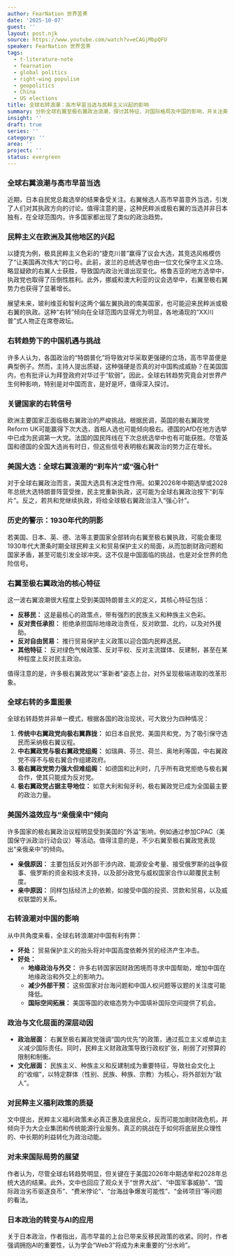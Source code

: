 ```yaml
---
author: FearNation 世界苦茶
date: '2025-10-07'
guest: ''
layout: post.njk
source: https://www.youtube.com/watch?v=eCAGjMbpQFU
speaker: FearNation 世界苦茶
tags:
  - t-literature-note
  - fearnation
  - global politics
  - right-wing populism
  - geopolitics
  - China
  - US elections
title: 全球右转浪潮：高市早苗当选与民粹主义兴起的影响
summary: 分析全球右翼至极右翼政治浪潮，探讨其特征、对国际格局及中国的影响，并关注美国大选的关键作用。
insight: ''
draft: true
series: ''
category: ''
area: ''
project: ''
status: evergreen
---
```

### 全球右翼浪潮与高市早苗当选

近期，日本自民党总裁选举的结果备受关注。右翼候选人高市早苗意外当选，引发了人们对其执政方向的讨论。值得注意的是，这种民粹派或极右翼的当选并非日本独有，在全球范围内，许多国家都出现了类似的政治趋势。

### 民粹主义在欧洲及其他地区的兴起

以捷克为例，极具民粹主义色彩的“捷克川普”赢得了议会大选，其竞选风格模仿了“让美国再次伟大”的口号。此前，波兰的总统选举也由一位文化保守主义立场、略显疑欧的右翼人士获胜，导致国内政治光谱出现变化。格鲁吉亚的地方选举中，执政党也取得了压倒性胜利。此外，挪威和澳大利亚的议会选举中，右翼至极右翼势力也获得了显著增长。

展望未来，玻利维亚和智利这两个偏左翼执政的南美国家，也可能迎来民粹派或极右翼的执政。这种“右转”倾向在全球范围内显得尤为明显，各地涌现的“XX川普”式人物正在席卷政坛。

### 右转趋势下的中国机遇与挑战

许多人认为，各国政治的“特朗普化”将导致对华采取更强硬的立场，高市早苗便是典型例子。然而，主持人提出质疑，这种强硬是否真的对中国构成威胁？在美国国内，也有批评认为拜登政府对华过于“软弱”。因此，全球右转趋势究竟会对世界产生何种影响，特别是对中国而言，是好是坏，值得深入探讨。

### 关键国家的右转信号

欧洲主要国家正面临极右翼政治的严峻挑战。根据民调，英国的极右翼政党Reform UK可能赢得下次大选，首相人选也可能倾向极右。德国的AfD在地方选举中已成为民调第一大党。法国的国民阵线在下次总统选举中也有可能获胜。尽管英国和德国的全国大选尚有时日，但这些信号表明极右翼政治的势力正在增长。

### 美国大选：全球右翼浪潮的“刹车片”或“强心针”

对于全球右翼政治而言，美国大选具有决定性作用。如果2026年中期选举或2028年总统大选特朗普阵营受挫，民主党重新执政，这可能为全球右翼政治按下“刹车片”。反之，若共和党继续执政，将给全球极右翼政治注入“强心针”。

### 历史的警示：1930年代的阴影

若美国、日本、英、德、法等主要国家全部转向右翼至极右翼执政，可能会重现1930年代大萧条时期全球民粹主义和贸易保护主义的局面，从而加剧财政问题和国家矛盾，甚至可能引发全球冲突。这不仅是中国面临的挑战，也是对全世界的危险信号。

### 右翼至极右翼政治的核心特征

这一波右翼浪潮很大程度上受到美国特朗普主义的定义，其核心特征包括：

*   **反移民：** 这是最核心的政策点，带有强烈的民族主义和种族主义色彩。
*   **反对责任承担：** 拒绝承担国际地缘政治责任，反对欧盟、北约，以及对外援助。
*   **反对自由贸易：** 推行贸易保护主义政策以迎合国内民粹选民。
*   **其他特征：** 反对绿色气候政策、反对平权、反对主流媒体、反建制，甚至在某种程度上反对民主政治。

值得注意的是，许多极右翼政党以“革新者”姿态上台，对外呈现极端进取的改革形象。

### 全球右转的多重图景

全球右转趋势并非单一模式，根据各国的政治现状，可大致分为四种情况：

1.  **传统中右翼政党向极右翼靠拢：** 如日本自民党、美国共和党，为了吸引保守选民而采纳极右翼议程。
2.  **中右翼政党与极右翼政党组阁：** 如瑞典、芬兰、荷兰、奥地利等国，中右翼政党不得不与极右翼合作组建政府。
3.  **极右翼政党势力强大但难组阁：** 如德国和比利时，几乎所有政党拒绝与极右翼合作，使其只能成为反对党。
4.  **极右翼政党占据主导地位：** 如意大利和匈牙利，极右翼政党已成为全国最主要的政治力量。

### 美国外溢效应与“亲俄亲中”倾向

许多国家的极右翼政治议程明显受到美国的“外溢”影响，例如通过参加CPAC（美国保守派政治行动会议）等活动。值得注意的是，不少右翼至极右翼政党表现出“亲俄亲中”的倾向。

*   **亲俄原因：** 主要包括反对外部干涉内政、能源安全考量、接受俄罗斯的战争叙事、俄罗斯的资金和技术支持，以及部分政党与威权国家合作以颠覆民主制度。
*   **亲中原因：** 同样包括经济上的依赖，如接受中国的投资、贷款和贸易，以及威权联盟的关系。

### 右转浪潮对中国的影响

从中共角度来看，全球右转浪潮对中国有利有弊：

*   **坏处：** 贸易保护主义的抬头将对中国高度依赖外贸的经济产生冲击。
*   **好处：**
    *   **地缘政治与外交：** 许多右转国家因财政困境而寻求中国帮助，增加中国在地缘政治和外交上的影响力。
    *   **减少外部干预：** 这些国家对台海问题和中国人权问题等议题的关注度可能降低。
    *   **国际空间拓展：** 美国等国的收缩态势为中国填补国际空间提供了机会。

### 政治与文化层面的深层动因

*   **政治层面：** 右翼至极右翼政党强调“国内优先”的政策，通过孤立主义或单边主义减少国际责任。同时，民粹主义财政政策导致行政权扩张，削弱了对预算的限制和制衡。
*   **文化层面：** 民族主义、种族主义和反建制成为重要特征，导致社会文化上的“收缩”，以特定群体（性别、民族、种族、宗教）为核心，将外部划为“敌人”。

### 对民粹主义福利政策的质疑

文中提出，民粹主义福利政策未必真正惠及底层民众，反而可能加剧财政危机，并倾向于为大企业集团和传统能源行业服务。真正的挑战在于如何将底层民众理性的、中长期的利益转化为政治动能。

### 对未来国际局势的展望

作者认为，尽管全球右转趋势明显，但关键在于美国2026年中期选举和2028年总统大选的结果。此外，文中也回应了观众关于“世界大战”、“中国军事威胁”、“国际政治劣币驱逐良币”、“费米悖论”、“台海战争爆发可能性”、“金砖项目”等问题的看法。

### 日本政治的转变与AI的应用

关于日本政治，作者指出，高市早苗的上台已带来反移民政策的收紧。同时，作者强调拥抱AI的重要性，认为学会“Web3”将成为未来重要的“分水岭”。